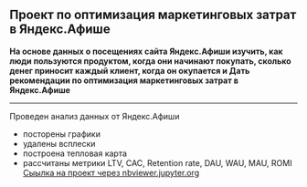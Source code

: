 ## Проект по оптимизация маркетинговых затрат в Яндекс.Афише

**На основе данных о посещениях сайта Яндекс.Афиши изучить, как люди пользуются продуктом, когда они начинают покупать, сколько денег приносит каждый клиент, когда он окупается и Дать рекомендации по оптимизация маркетинговых затрат в Яндекс.Афише**
____________________________
Проведен анализ данных от Яндекс.Афиши
- посторены графики
- удалены всплески
- построена тепловая карта
- рассчитаны метрики LTV, CAC, Retention rate, DAU, WAU, MAU, ROMI  
[Сыылка на проект через nbviewer.jupyter.org ](https://nbviewer.jupyter.org/github/konicaRu/i_am_data_analyst/blob/master/6_project%20_analytics_in_yandex_afisha_3send/6_project%20_analytics_in_yandex_afisha_3send.ipynb)

